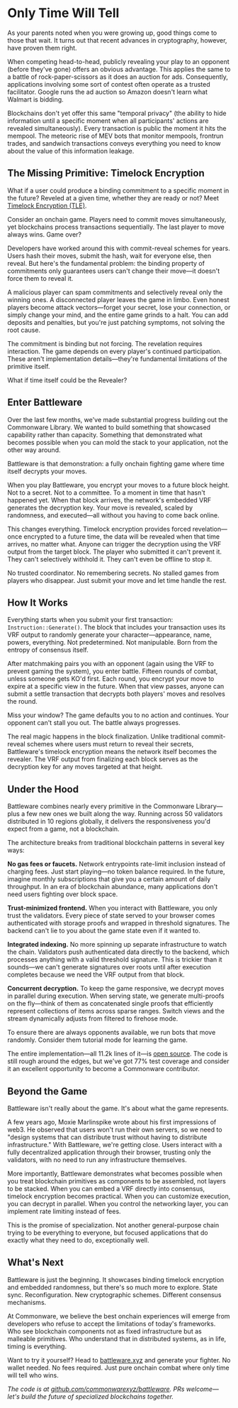 # Only Time Will Tell

As your parents noted when you were growing up, good things come to those that wait. It turns out that recent advances in cryptography, however, have proven them right.

When competing head-to-head, publicly revealing your play to an opponent (before they've gone) offers an obvious advantage. This applies the same to a battle of rock-paper-scissors as it does an auction for ads. Consequently, applications involving some sort of contest often operate as a trusted facilitator. Google runs the ad auction so Amazon doesn't learn what Walmart is bidding.

Blockchains don't yet offer this same "temporal privacy" (the ability to hide information until a specific moment when all participants' actions are revealed simultaneously). Every transaction is public the moment it hits the mempool. The meteoric rise of MEV bots that monitor mempools, frontrun trades, and sandwich transactions conveys everything you need to know about the value of this information leakage.

## The Missing Primitive: Timelock Encryption

What if a user could produce a binding commitment to a specific moment in the future? Reveled at a given time, whether they are ready or not? Meet [Timelock Encryption (TLE)](https://eprint.iacr.org/2023/189).

Consider an onchain game. Players need to commit moves simultaneously, yet blockchains process transactions sequentially. The last player to move always wins. Game over?

Developers have worked around this with commit-reveal schemes for years. Users hash their moves, submit the hash, wait for everyone else, then reveal. But here's the fundamental problem: the binding property of commitments only guarantees users can't change their move—it doesn't force them to reveal it.

A malicious player can spam commitments and selectively reveal only the winning ones. A disconnected player leaves the game in limbo. Even honest players become attack vectors—forget your secret, lose your connection, or simply change your mind, and the entire game grinds to a halt. You can add deposits and penalties, but you're just patching symptoms, not solving the root cause.

The commitment is binding but not forcing. The revelation requires interaction. The game depends on every player's continued participation. These aren't implementation details—they're fundamental limitations of the primitive itself.

What if time itself could be the Revealer?

## Enter Battleware

Over the last few months, we've made substantial progress building out the Commonware Library. We wanted to build something that showcased capability rather than capacity. Something that demonstrated what becomes possible when you can mold the stack to your application, not the other way around.

Battleware is that demonstration: a fully onchain fighting game where time itself decrypts your moves.

When you play Battleware, you encrypt your moves to a future block height. Not to a secret. Not to a committee. To a moment in time that hasn't happened yet. When that block arrives, the network's embedded VRF generates the decryption key. Your move is revealed, scaled by randomness, and executed—all without you having to come back online.

This changes everything. Timelock encryption provides forced revelation—once encrypted to a future time, the data will be revealed when that time arrives, no matter what. Anyone can trigger the decryption using the VRF output from the target block. The player who submitted it can't prevent it. They can't selectively withhold it. They can't even be offline to stop it.

No trusted coordinator. No remembering secrets. No stalled games from players who disappear. Just submit your move and let time handle the rest.

## How It Works

Everything starts when you submit your first transaction: `Instruction::Generate()`. The block that includes your transaction uses its VRF output to randomly generate your character—appearance, name, powers, everything. Not predetermined. Not manipulable. Born from the entropy of consensus itself.

After matchmaking pairs you with an opponent (again using the VRF to prevent gaming the system), you enter battle. Fifteen rounds of combat, unless someone gets KO'd first. Each round, you encrypt your move to expire at a specific view in the future. When that view passes, anyone can submit a settle transaction that decrypts both players' moves and resolves the round.

Miss your window? The game defaults you to no action and continues. Your opponent can't stall you out. The battle always progresses.

The real magic happens in the block finalization. Unlike traditional commit-reveal schemes where users must return to reveal their secrets, Battleware's timelock encryption means the network itself becomes the revealer. The VRF output from finalizing each block serves as the decryption key for any moves targeted at that height.

## Under the Hood

Battleware combines nearly every primitive in the Commonware Library—plus a few new ones we built along the way. Running across 50 validators distributed in 10 regions globally, it delivers the responsiveness you'd expect from a game, not a blockchain.

The architecture breaks from traditional blockchain patterns in several key ways:

**No gas fees or faucets.** Network entrypoints rate-limit inclusion instead of charging fees. Just start playing—no token balance required. In the future, imagine monthly subscriptions that give you a certain amount of daily throughput. In an era of blockchain abundance, many applications don't need users fighting over block space.

**Trust-minimized frontend.** When you interact with Battleware, you only trust the validators. Every piece of state served to your browser comes authenticated with storage proofs and wrapped in threshold signatures. The backend can't lie to you about the game state even if it wanted to.

**Integrated indexing.** No more spinning up separate infrastructure to watch the chain. Validators push authenticated data directly to the backend, which processes anything with a valid threshold signature. This is trickier than it sounds—we can't generate signatures over roots until after execution completes because we need the VRF output from that block.

**Concurrent decryption.** To keep the game responsive, we decrypt moves in parallel during execution. When serving state, we generate multi-proofs on the fly—think of them as concatenated single proofs that efficiently represent collections of items across sparse ranges. Switch views and the stream dynamically adjusts from filtered to firehose mode.

To ensure there are always opponents available, we run bots that move randomly. Consider them tutorial mode for learning the game.

The entire implementation—all 11.2k lines of it—is [open source](https://github.com/commonwarexyz/battleware). The code is still rough around the edges, but we've got 77% test coverage and consider it an excellent opportunity to become a Commonware contributor.

## Beyond the Game

Battleware isn't really about the game. It's about what the game represents.

A few years ago, Moxie Marlinspike wrote about his first impressions of web3. He observed that users won't run their own servers, so we need to "design systems that can distribute trust without having to distribute infrastructure." With Battleware, we're getting close. Users interact with a fully decentralized application through their browser, trusting only the validators, with no need to run any infrastructure themselves.

More importantly, Battleware demonstrates what becomes possible when you treat blockchain primitives as components to be assembled, not layers to be stacked. When you can embed a VRF directly into consensus, timelock encryption becomes practical. When you can customize execution, you can decrypt in parallel. When you control the networking layer, you can implement rate limiting instead of fees.

This is the promise of specialization. Not another general-purpose chain trying to be everything to everyone, but focused applications that do exactly what they need to do, exceptionally well.

## What's Next

Battleware is just the beginning. It showcases binding timelock encryption and embedded randomness, but there's so much more to explore. State sync. Reconfiguration. New cryptographic schemes. Different consensus mechanisms.

At Commonware, we believe the best onchain experiences will emerge from developers who refuse to accept the limitations of today's frameworks. Who see blockchain components not as fixed infrastructure but as malleable primitives. Who understand that in distributed systems, as in life, timing is everything.

Want to try it yourself? Head to [battleware.xyz](https://battleware.xyz) and generate your fighter. No wallet needed. No fees required. Just pure onchain combat where only time will tell who wins.

*The code is at [github.com/commonwarexyz/battleware](https://github.com/commonwarexyz/battleware). PRs welcome—let's build the future of specialized blockchains together.*
